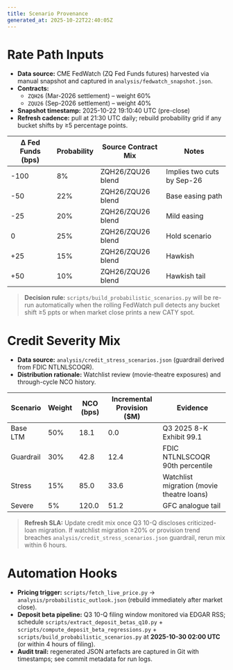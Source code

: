 ```yaml
---
title: Scenario Provenance
generated_at: 2025-10-22T22:40:05Z
---
```


# Rate Path Inputs

- **Data source:** CME FedWatch (ZQ Fed Funds futures) harvested via manual snapshot and captured in `analysis/fedwatch_snapshot.json`.
- **Contracts:**  
  - `ZQH26` (Mar-2026 settlement) – weight 60%  
  - `ZQU26` (Sep-2026 settlement) – weight 40%
- **Snapshot timestamp:** 2025-10-22 19:10:40 UTC (pre-close)  
- **Refresh cadence:** pull at 21:30 UTC daily; rebuild probability grid if any bucket shifts by ≥5 percentage points.

| Δ Fed Funds (bps) | Probability | Source Contract Mix | Notes |
| --- | --- | --- | --- |
| -100 | 8% | ZQH26/ZQU26 blend | Implies two cuts by Sep-26 |
| -50 | 22% | ZQH26/ZQU26 blend | Base easing path |
| -25 | 20% | ZQH26/ZQU26 blend | Mild easing |
| 0 | 25% | ZQH26/ZQU26 blend | Hold scenario |
| +25 | 15% | ZQH26/ZQU26 blend | Hawkish |
| +50 | 10% | ZQH26/ZQU26 blend | Hawkish tail |

> **Decision rule:** `scripts/build_probabilistic_scenarios.py` will be re-run automatically when the rolling FedWatch pull detects any bucket shift ≥5 ppts or when market close prints a new CATY spot.

# Credit Severity Mix

- **Data source:** `analysis/credit_stress_scenarios.json` (guardrail derived from FDIC NTLNLSCOQR).  
- **Distribution rationale:** Watchlist review (movie-theatre exposures) and through-cycle NCO history.

| Scenario | Weight | NCO (bps) | Incremental Provision ($M) | Evidence |
| --- | --- | --- | --- | --- |
| Base LTM | 50% | 18.1 | 0.0 | Q3 2025 8-K Exhibit 99.1 |
| Guardrail | 30% | 42.8 | 12.4 | FDIC NTLNLSCOQR 90th percentile |
| Stress | 15% | 85.0 | 33.6 | Watchlist migration (movie theatre loans) |
| Severe | 5% | 120.0 | 51.2 | GFC analogue tail |

> **Refresh SLA:** Update credit mix once Q3 10-Q discloses criticized-loan migration. If watchlist migration ≥20% or provision trend breaches `analysis/credit_stress_scenarios.json` guardrail, rerun mix within 6 hours.

# Automation Hooks

- **Pricing trigger:** `scripts/fetch_live_price.py` → `analysis/probabilistic_outlook.json` (rebuild immediately after market close).  
- **Deposit beta pipeline:** Q3 10-Q filing window monitored via EDGAR RSS; schedule `scripts/extract_deposit_betas_q10.py` + `scripts/compute_deposit_beta_regressions.py` + `scripts/build_probabilistic_scenarios.py` at **2025-10-30 02:00 UTC** (or within 4 hours of filing).  
- **Audit trail:** regenerated JSON artefacts are captured in Git with timestamps; see commit metadata for run logs.
